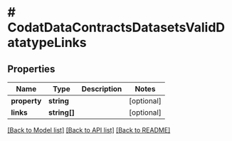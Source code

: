 # # CodatDataContractsDatasetsValidDatatypeLinks

## Properties

Name | Type | Description | Notes
------------ | ------------- | ------------- | -------------
**property** | **string** |  | [optional]
**links** | **string[]** |  | [optional]

[[Back to Model list]](../../README.md#models) [[Back to API list]](../../README.md#endpoints) [[Back to README]](../../README.md)

